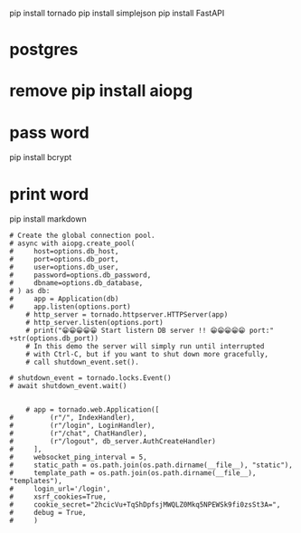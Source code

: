 pip install tornado
pip install simplejson
pip install FastAPI
# postgres 
# remove pip install aiopg

# pass word 
pip install bcrypt

# print word
pip install markdown


    # Create the global connection pool.
    # async with aiopg.create_pool(
    #     host=options.db_host,
    #     port=options.db_port,
    #     user=options.db_user,
    #     password=options.db_password,
    #     dbname=options.db_database,
    # ) as db:
    #     app = Application(db)
    #     app.listen(options.port)
        # http_server = tornado.httpserver.HTTPServer(app)                                                            
        # http_server.listen(options.port)
        # print("😁😁😁😁😁 Start listern DB server !! 😁😁😁😁😁 port:" +str(options.db_port))
        # In this demo the server will simply run until interrupted
        # with Ctrl-C, but if you want to shut down more gracefully,
        # call shutdown_event.set().

    # shutdown_event = tornado.locks.Event()
    # await shutdown_event.wait()


        # app = tornado.web.Application([        
    #         (r"/", IndexHandler),
    #         (r"/login", LoginHandler),
    #         (r"/chat", ChatHandler),  
    #         (r"/logout", db_server.AuthCreateHandler)     
    #     ],
    #     websocket_ping_interval = 5,
    #     static_path = os.path.join(os.path.dirname(__file__), "static"),           
    #     template_path = os.path.join(os.path.dirname(__file__), "templates"),
    #     login_url='/login',                                                                                                               
    #     xsrf_cookies=True,                                                         
    #     cookie_secret="2hcicVu+TqShDpfsjMWQLZ0Mkq5NPEWSk9fi0zsSt3A=",
    #     debug = True,                                                         
    #     )